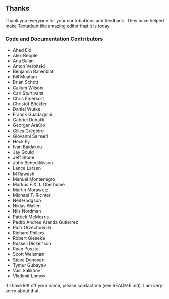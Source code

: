## Thanks

Thank you everyone for your contributions and feedback. They have helped make Textadept the
amazing editor that it is today.

### Code and Documentation Contributors

- Ahed Eid
- Alex Bepple
- Ana Balan
- Anton Verbitski
- Benjamin Barenblat
- Bill Meahan
- Brian Schott
- Callum Wilson
- Carl Sturtivant
- Chris Emerson
- Christof Böckler
- Daniel Wutke
- Franck Guadagnini
- Gabriel Dubatti
- Georger Araújo
- Gilles Grégoire
- Giovanni Salmeri
- Heck Fy
- Ivan Baidakou
- Jay Gould
- Jeff Stone
- John Benediktsson
- Lance Larsen
- M Rawash
- Manuel Montenegro
- Markus F.X.J. Oberhume
- Martin Morawetz
- Michael T. Richter
- Neil Hodgson
- Niklas Wallén
- Nils Nordman
- Patrick McMorris
- Pedro Andres Aranda Gutierrez
- Piotr Orzechowski
- Richard Philips
- Robert Gieseke
- Russell Dickenson
- Ryan Pusztai
- Scott Weisman
- Steve Donovan
- Tymur Gubayev
- Vais Salikhov
- Vladimir Lomov

If I have left off your name, please contact me (see README.md). I am very sorry about that.
